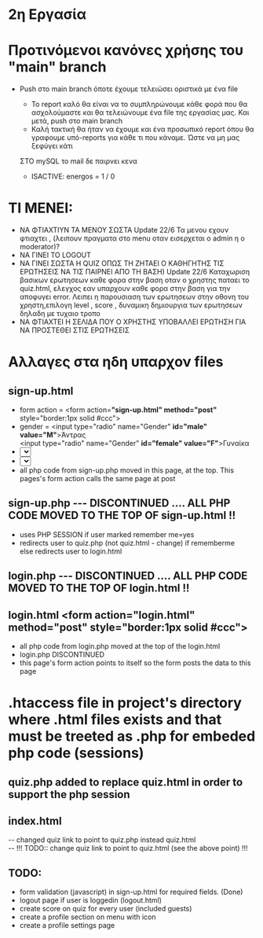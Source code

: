 # 2η Εργασία

# **Προτινόμενοι κανόνες χρήσης του "main" branch**

- Push στο main branch όποτε έχουμε τελειώσει οριστικά με ένα file

  - Το report καλό θα είναι να το συμπληρώνουμε κάθε φορά που θα ασχολούμαστε και θα τελειώνουμε ένα file της εργασίας μας. Και μετά, push στο main branch
  - Καλή τακτική θα ήταν να έχουμε και ένα προσωπικό report όπου θα γραφουμε υπό-reports για κάθε τι που κάναμε. Ώστε να μη μας ξεφύγει κάτι

  ΣΤΟ mySQL το mail δε παιρνει κενα

  - ISACTIVE: energos = 1 / 0

# ΤΙ ΜΕΝΕΙ:

- ΝΑ ΦΤΙΑΧΤΙΥΝ ΤΑ ΜΕΝΟΥ ΣΩΣΤΑ
  Update 22/6
  Τα μενου εχουν φτιαχτει , (λειπουν πραγματα στο menu οταν εισερχεται ο admin η o moderator)?
- ΝΑ ΓΙΝΕΙ ΤΟ LOGOUT
- ΝΑ ΓΙΝΕΙ ΣΩΣΤΑ Η QUIZ ΟΠΩΣ ΤΗ ΖΗΤΑΕΙ Ο ΚΑΘΗΓΗΤΗΣ ΤΙΣ ΕΡΩΤΗΣΕΙΣ ΝΑ ΤΙΣ ΠΑΙΡΝΕΙ ΑΠΟ ΤΗ ΒΑΣΗ)
  Update 22/6
  Καταχωριση βασικων ερωτησεων καθε φορα στην βαση οταν ο χρηστης παταει το quiz.html, ελεγχος εαν υπαρχουν καθε φορα στην βαση για την αποφυγει error.
  Λειπει η παρουσιαση των ερωτησεων στην οθονη του χρηστη,επιλογη level , score , δυναμικη δημιουργια των ερωτησεων δηλαδη με τυχαιο τροπο
- ΝΑ ΦΤΙΑΧΤΕΙ Η ΣΕΛΙΔΑ ΠΟΥ Ο ΧΡΗΣΤΗΣ ΥΠΟΒΑΛΛΕΙ ΕΡΩΤΗΣΗ ΓΙΑ ΝΑ ΠΡΟΣΤΕΘΕΙ ΣΤΙΣ ΕΡΩΤΗΣΕΙΣ

# **Αλλαγες στα ηδη υπαρχον files**

## sign-up.html

- form action = <form action=**"sign-up.html" method="post"** style="border:1px solid #ccc">
- gender = <input type="radio" name="Gender" **id="male" value="M"**>Άντρας  
   <input type="radio" name="Gender" **id="female" value="F"**>Γυναίκα
- <select name="Day" id="day"> <option value=**"01"**>1</option>
- <select name="month" id="month"> = <option value=**"01"**>Ιανουάριος</option>
- all php code from sign-up.php moved in this page, at the top. This pages's form action calls the same page at post

## sign-up.php --- DISCONTINUED .... ALL PHP CODE MOVED TO THE TOP OF sign-up.html !!

- uses PHP SESSION if user marked remember me=yes
- redirects user to quiz.php (not quiz.html - change) if rememberme  
  else redirects user to login.html

## login.php --- DISCONTINUED .... ALL PHP CODE MOVED TO THE TOP OF login.html !!

## login.html <form action=**"login.html" method="post"** style="border:1px solid #ccc">

- all php code from login.php moved at the top of the login.html
- login.php DISCONTINUED
- this page's form action points to itself so the form posts the data to this page

# .htaccess file in project's directory where .html files exists and that must be treeted as .php for embeded php code (sessions)

## quiz.php added to replace quiz.html in order to support the php session

## index.html

-- changed quiz link to point to quiz.php instead quiz.html  
 -- !!! TODO:: change quiz link to point to quiz.html (see the above point) !!!

## TODO:

- form validation (javascript) in sign-up.html for required fields. (Done)
- logout page if user is loggedin (logout.html)
- create score on quiz for every user (included guests)
- create a profile section on menu with icon
- create a profile settings page
